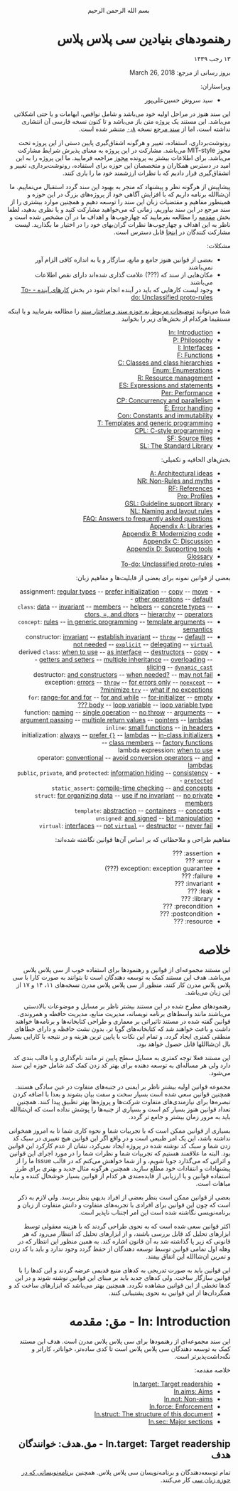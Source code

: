 <p align="center">
بسم الله الرحمن الرحیم

<div dir="rtl">
  
# <a name="main"></a>رهنمود‌های بنیادین سی پلاس پلاس

۱۳ رجب ۱۴۳۹

بروز رسانی از مرجع: March 26, 2018

ویراستاران:

* سید سروش حسین‌علی‌پور

این سند هنوز در مراحل اولیه خود می‌باشد و شامل نواقص، ابهامات و یا حتی اشکلاتی می‌باشد.
این مستند یک پروژه متن باز می‌باشد و تا کنون نسخه فارسی آن انتشاری نداشته است، اما از [سند مرجع](./CppCoreGuidelines.md) نسخه [۰٫۸](https://github.com/isocpp/CppCoreGuidelines/releases) متنشر شده است.

رونوشت‌برداری، استفاده، تغییر و هرگونه اشقاق‌گیری پایین دستی از این پروژه تحت مجوز MIT-style می‌باشد.
مشارکت در این پروژه به معنای پذیرش شرایط مشارکت می‌باشد. برای اطلاعات بیشتر به پرونده [مجوز](LICENSE) مراجعه فرمایید.
ما این پروژه را به این امید در دسترس همکاران و متخصصان این حوزه برای استفاده، رونوشت‌برداری، تغییر و انشقاق‌گیری قرار دادیم که با نظرات ارزشمند خود ما را یاری کنند.

پیشاپیش از هرگونه نظر و پیشنهاد که منجر به بهبود این سند گردد استقبال می‌نماییم.
ما ان‌شا‌الله برنامه داریم که با افزایش آگاهی خود از پروژه‌های بزرگ در این حوزه و همینطور مفاهیم و مقتضیات زبان این سند را توسعه دهیم و همچنین موارد بیشتری را از سند مرجع در این سند بیاوریم.
زمانی که می‌خواهید مشارکت کنید و یا نظری بدهید، لطفا بخش [مقدمه](#S-introduction) را مطالعه بفرمایید که چهارچوب‌ها و اهداف ما در آن مشخص شده است و ناظر به این اهداف و چهارچوب‌ها نظرات گران‌بهای خود را در اختیار ما بگذارید.
لیست مشارکت کنندگان در [اینجا](#SS-ack) قابل دسترس است.

مشکلات:

* بعضی از قوانین هنوز جامع و مانع، سازگار و یا به اندازه کافی الزام آور نمی‌باشند
* مکان‌هایی از سند که (???) علامت گذاری شده‌اند دارای نقص اطلاعات می‌باشند
* وجود لیست کار‌هایی که باید در آینده انجام شود در بخش [کار‌های آینده - To-do: Unclassified proto-rules](#S-unclassified)

شما می‌توانید [توضیحات مربوط به حوزه سند و ساختار سند](#S-abstract) را مطالعه بفرمایید و یا اینکه مستقیما هرکدام از بخش‌های زیر را بخوانید

* [In: Introduction](#S-introduction)
* [P: Philosophy](#S-philosophy)
* [I: Interfaces](#S-interfaces)
* [F: Functions](#S-functions)
* [C: Classes and class hierarchies](#S-class)
* [Enum: Enumerations](#S-enum)
* [R: Resource management](#S-resource)
* [ES: Expressions and statements](#S-expr)
* [Per: Performance](#S-performance)
* [CP: Concurrency and parallelism](#S-concurrency)
* [E: Error handling](#S-errors)
* [Con: Constants and immutability](#S-const)
* [T: Templates and generic programming](#S-templates)
* [CPL: C-style programming](#S-cpl)
* [SF: Source files](#S-source)
* [SL: The Standard Library](#S-stdlib)

بخش‌های الحاقیه و تکمیلی:

* [A: Architectural ideas](#S-A)
* [NR: Non-Rules and myths](#S-not)
* [RF: References](#S-references)
* [Pro: Profiles](#S-profile)
* [GSL: Guideline support library](#S-gsl)
* [NL: Naming and layout rules](#S-naming)
* [FAQ: Answers to frequently asked questions](#S-faq)
* [Appendix A: Libraries](#S-libraries)
* [Appendix B: Modernizing code](#S-modernizing)
* [Appendix C: Discussion](#S-discussion)
* [Appendix D: Supporting tools](#S-tools)
* [Glossary](#S-glossary)
* [To-do: Unclassified proto-rules](#S-unclassified)

بعضی از قوانین نمونه برای بعضی از قابلیت‌ها و مفاهیم زبان:

* assignment:
[regular types](#Rc-regular) --
[prefer initialization](#Rc-initialize) --
[copy](#Rc-copy-semantics) --
[move](#Rc-move-semantics) --
[other operations](#Rc-matched) --
[default](#Rc-eqdefault)
* `class`:
[data](#Rc-org) --
[invariant](#Rc-struct) --
[members](#Rc-member) --
[helpers](#Rc-helper) --
[concrete types](#SS-concrete) --
[ctors, =, and dtors](#S-ctor) --
[hierarchy](#SS-hier) --
[operators](#SS-overload)
* `concept`:
[rules](#SS-concepts) --
[in generic programming](#Rt-raise) --
[template arguments](#Rt-concepts) --
[semantics](#Rt-low)
* constructor:
[invariant](#Rc-struct) --
[establish invariant](#Rc-ctor) --
[`throw`](#Rc-throw) --
[default](#Rc-default0) --
[not needed](#Rc-default) --
[`explicit`](#Rc-explicit) --
[delegating](#Rc-delegating) --
[`virtual`](#Rc-ctor-virtual)
* derived `class`:
[when to use](#Rh-domain) --
[as interface](#Rh-abstract) --
[destructors](#Rh-dtor) --
[copy](#Rh-copy) --
[getters and setters](#Rh-get) --
[multiple inheritance](#Rh-mi-interface) --
[overloading](#Rh-using) --
[slicing](#Rc-copy-virtual) --
[`dynamic_cast`](#Rh-dynamic_cast)
* destructor:
[and constructors](#Rc-matched) --
[when needed?](#Rc-dtor) --
[may not fail](#Rc-dtor-fail)
* exception:
[errors](#S-errors) --
[`throw`](#Re-throw) --
[for errors only](#Re-errors) --
[`noexcept`](#Re-noexcept) --
[minimize `try`](#Re-catch) --
[what if no exceptions?](#Re-no-throw-codes)
* `for`:
[range-for and for](#Res-for-range) --
[for and while](#Res-for-while) --
[for-initializer](#Res-for-init) --
[empty body](#Res-empty) --
[loop variable](#Res-loop-counter) --
[loop variable type ???](#Res-???)
* function:
[naming](#Rf-package) --
[single operation](#Rf-logical) --
[no throw](#Rf-noexcept) --
[arguments](#Rf-smart) --
[argument passing](#Rf-conventional) --
[multiple return values](#Rf-out-multi) --
[pointers](#Rf-return-ptr) --
[lambdas](#Rf-capture-vs-overload)
* `inline`:
[small functions](#Rf-inline) --
[in headers](#Rs-inline)
* initialization:
[always](#Res-always) --
[prefer `{}`](#Res-list) --
[lambdas](#Res-lambda-init) --
[in-class initializers](#Rc-in-class-initializer) --
[class members](#Rc-initialize) --
[factory functions](#Rc-factory)
* lambda expression:
[when to use](#SS-lambdas)
* operator:
[conventional](#Ro-conventional) --
[avoid conversion operators](#Ro-conventional) --
[and lambdas](#Ro-lambda)
* `public`, `private`, and `protected`:
[information hiding](#Rc-private) --
[consistency](#Rh-public) --
[`protected`](#Rh-protected)
* `static_assert`:
[compile-time checking](#Rp-compile-time) --
[and concepts](#Rt-check-class)
* `struct`:
[for organizing data](#Rc-org) --
[use if no invariant](#Rc-struct) --
[no private members](#Rc-class)
* `template`:
[abstraction](#Rt-raise) --
[containers](#Rt-cont) --
[concepts](#Rt-concepts)
* `unsigned`:
[and signed](#Res-mix) --
[bit manipulation](#Res-unsigned)
* `virtual`:
[interfaces](#Ri-abstract) --
[not `virtual`](#Rc-concrete) --
[destructor](#Rc-dtor-virtual) --
[never fail](#Rc-dtor-fail)

مفاهیم طراحی و ملاحظاتی که بر اساس آن‌ها قوانین نگاشته شده‌اند:

* assertion: ???
* error: ???
* exception: exception guarantee (???)
* failure: ???
* invariant: ???
* leak: ???
* library: ???
* precondition: ???
* postcondition: ???
* resource: ???

# <a name="S-abstract"></a>خلاصه

این مستند مجموعه‌ای از قوانین و رهنمود‌ها برای استفاده خوب از سی پلاس پلاس می‌باشد.
هدف این مستند کمک به توسعه دهندگان است تا بتوانند به صورت کارا با سی پلاس پلاس مدرن کار کنند.
منظور از سی پلاس پلاس مدرن نسخه‌های ۱۱، ۱۴ و ۱۷ از این زبان می‌باشد.

رهنمود‌های مطرح شده در این مستند بیشتر ناظر بر مسایل و موضوعات بالادستی می‌باشند مانند واسط‌های برنامه نویسانه، مدیریت منابع، مدیریت حافظه و همروندی. قوانین گفته شده در مستند تاثیراتی بر معماری و طراحی کتابخانه‌ها و برنامه‌ها خواهند داشت و باعث خواهند شد که کتابخانه‌های گویا تر، بدون نشت حافظه و دارای خطاهای منطقی کمتری ایجاد گردد. و تمام این نکات با پایین ترین هزینه و در نتیجه با کارایی بسیار بال ان‌شا‌اللها قابل حصول خواهد بود.

این مستند فعلا توجه کمتری به مسایل سطح پایین تر مانند نام‌گذاری و یا قالب بندی کد دارد ولی هر مساله‌ای به توسعه دهنده برای بهتر کد زدن کمک کند شامل حوزه این سند می‌شود.

مجموعه قوانین اولیه بیشتر ناظر بر ایمنی در جنبه‌های متفاوت در عین سادگی هستند. همچنین قوانین سعی شده است بسیار سخت و سفت بیان بشوند و بعدا با اضافه کردن تبصره‌ها برای نیازمندی‌های متفاوت شرکت‌ها و پروژه‌ها بهتر تطبیق پیدا کنند. همچنین تعداد قوانین هنوز بسیار کم است و بسیاری از جنبه‌ها را پوشش نداده است که ان‌شا‌الله باید به مرور زمان بیشتر و جامع تر گردد.

بسیاری از قوانین ممکن است که با تجربیات شما و نحوه کاری شما تا به امروز همخوانی نداشته باشد، این یک امر طبیعی است و در واقع اگر این قوانین هیچ تغییری در سبک کد زدن شما و سبک کد نوشته شده در پروژه ایجاد نمی‌کرد، نشان از عدم کارکرد این قوانین بود. البته ما علاقمند هستیم که تجربیات شما و نظرات شما را در مورد اجرای این قوانین و اثراتی که می‌گذارد جویا شویم، و از شما خواهش می‌کنم که در قالب Issue ما را از پیشنهادات و انتقادات خود مطلع سازید.
همچنین هرگونه مثال جدید و بهتری برای طرز استفاده قوانین و یا ارزیابی از فایده‌مندی هر کدام از قوانین بسیار خوشحال کننده و مایه مباهات است.

بعضی از قوانین ممکن است بنظر بعضی از افراد بدیهی بنظر برسد. ولی لازم به ذکر است که چون این قوانین برای افرادی با تجربه‌های متفاوت و دانش متفاوت از زبان و برنامه‌نویسی نگاشته شده است این امر اجتناب ناپذیر است.

اکثر قوانین سعی شده است که به نحوی طراحی گردند که با هزینه معقولی توسط ابزار‌های تحلیل کد قابل بررسی باشند، و از ابزار‌های تحلیل کد انتظار می‌رود که هر قانونی که زیر پا گذاشته شد به آن قانون اشاره کند. به همین منظور این انتظار که در وهله اول تمامی قوانین توسط توسعه دهندگان از حفظ گردد وجود ندارد و باید با کد زدن و تمرین ان‌شا‌الله این اتفاق بیفتد.

این قوانین باید به صورت تدریجی به کد‌های منبع قدیمی عرضه گردند و این کد‌ها را با قوانین سازگار ساخت. ولی کد‌های جدید باید بر مبنای این قوانین نوشته شوند و در این کد‌ها تخطی از این قوانین مشاهده نگردد. همچنین بهتر می‌باشد که ابزار‌های ساخت کد و همگردان‌ها از این قوانین به نحوی پشتیبانی کنند.

# <a name="S-introduction"></a>In: Introduction - مق: مقدمه

این سند مجموعه‌ای از رهنمود‌ها برای سی پلاس پلاس مدرن است.
هدف این مستند کمک به توسعه دهندگان سی پلاس پلاس است تا کدی ساده‌تر، خواناتر، کاراتر و نگه‌داشت‌پذیرتر است.

خلاصه مقدمه:

* [In.target: Target readership](#SS-readers)
* [In.aims: Aims](#SS-aims)
* [In.not: Non-aims](#SS-non)
* [In.force: Enforcement](#SS-force)
* [In.struct: The structure of this document](#SS-struct)
* [In.sec: Major sections](#SS-sec)

## <a name="SS-readers"></a>In.target: Target readership - مق.هدف: خوانندگان هدف

تمام توسعه‌دهندگان و برنامه‌نویسان سی پلاس پلاس. همچنین [برنامه‌نویسانی که در حوزه زبان سی](#S-cpl) کار می‌کنند.
